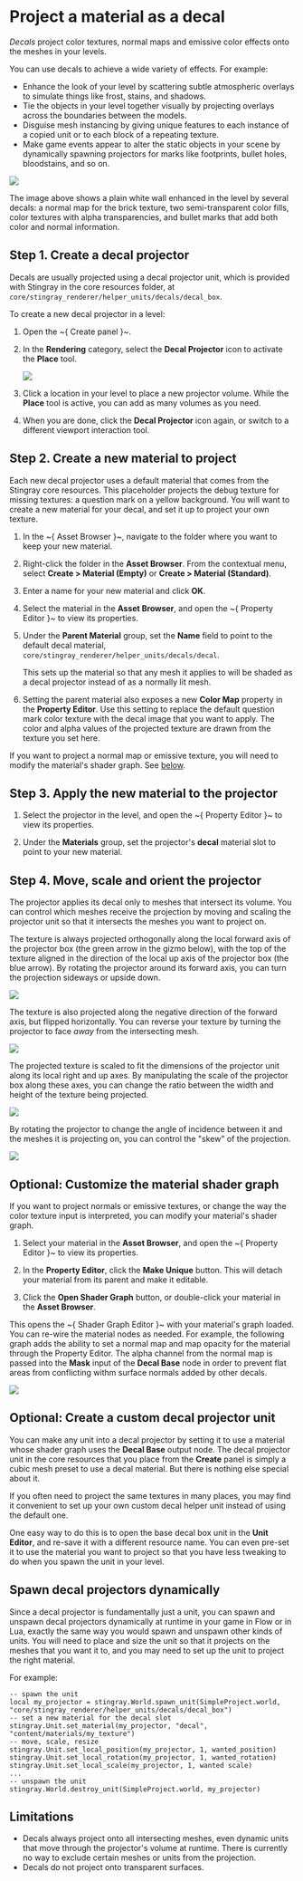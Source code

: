 # Project a material as a decal

*Decals* project color textures, normal maps and emissive color effects onto the meshes in your levels.

You can use decals to achieve a wide variety of effects. For example:

-	Enhance the look of your level by scattering subtle atmospheric overlays to simulate things like frost, stains, and shadows.
-	Tie the objects in your level together visually by projecting overlays across the boundaries between the models.
-	Disguise mesh instancing by giving unique features to each instance of a copied unit or to each block of a repeating texture.
-	Make game events appear to alter the static objects in your scene by dynamically spawning projectors for marks like footprints, bullet holes, bloodstains, and so on.

![](../../images/decals.jpg)

The image above shows a plain white wall enhanced in the level by several decals: a normal map for the brick texture, two semi-transparent color fills, color textures with alpha transparencies, and bullet marks that add both color and normal information.

## Step 1. Create a decal projector

Decals are usually projected using a decal projector unit, which is provided with Stingray in the core resources folder, at `core/stingray_renderer/helper_units/decals/decal_box`.

To create a new decal projector in a level:

1.	Open the ~{ Create panel }~.

2.	In the **Rendering** category, select the **Decal Projector** icon to activate the **Place** tool.

	![](../../images/marker_decal_projector.png)

3.	Click a location in your level to place a new projector volume. While the **Place** tool is active, you can add as many volumes as you need.

4.	When you are done, click the **Decal Projector** icon again, or switch to a different viewport interaction tool.

## Step 2. Create a new material to project

Each new decal projector uses a default material that comes from the Stingray core resources. This placeholder projects the debug texture for missing textures: a question mark on a yellow background. You will want to create a new material for your decal, and set it up to project your own texture.

1.	In the ~{ Asset Browser }~, navigate to the folder where you want to keep your new material.

2. Right-click the folder in the **Asset Browser**. From the contextual menu, select **Create > Material (Empty)** or **Create > Material (Standard)**.

3.	Enter a name for your new material and click **OK**.

4.	Select the material in the **Asset Browser**, and open the ~{ Property Editor }~ to view its properties.

5.	Under the **Parent Material** group, set the **Name** field to point to the default decal material, `core/stingray_renderer/helper_units/decals/decal`.

	This sets up the material so that any mesh it applies to will be shaded as a decal projector instead of as a normally lit mesh.

6.	Setting the parent material also exposes a new **Color Map** property in the **Property Editor**. Use this setting to replace the default question mark color texture with the decal image that you want to apply. The color and alpha values of the projected texture are drawn from the texture you set here.

If you want to project a normal map or emissive texture, you will need to modify the material's shader graph. See [below](#optional-customize-the-material-shader-graph).

## Step 3. Apply the new material to the projector

1.	Select the projector in the level, and open the ~{ Property Editor }~ to view its properties.

2.	Under the **Materials** group, set the projector's **decal** material slot to point to your new material.

## Step 4. Move, scale and orient the projector

The projector applies its decal only to meshes that intersect its volume. You can control which meshes receive the projection by moving and scaling the projector unit so that it intersects the meshes you want to project on.

The texture is always projected orthogonally along the local forward axis of the projector box (the green arrow in the gizmo below), with the top of the texture aligned in the direction of the local up axis of the projector box (the blue arrow). By rotating the projector around its forward axis, you can turn the projection sideways or upside down.

![](../../images/decals_rotation.jpg)

The texture is also projected along the negative direction of the forward axis, but flipped horizontally. You can reverse your texture by turning the projector to face *away* from the intersecting mesh.

![](../../images/decals_reversed.jpg)

The projected texture is scaled to fit the dimensions of the projector unit along its local right and up axes. By manipulating the scale of the projector box along these axes, you can change the ratio between the width and height of the texture being projected.

![](../../images/decals_stretched.jpg)

By rotating the projector to change the angle of incidence between it and the meshes it is projecting on, you can control the "skew" of the projection.

![](../../images/decals_skewed.jpg)

## Optional: Customize the material shader graph

If you want to project normals or emissive textures, or change the way the color texture input is interpreted, you can modify your material's shader graph.

1.	Select your material in the **Asset Browser**, and open the ~{ Property Editor }~ to view its properties.

2.	In the **Property Editor**, click the **Make Unique** button. This will detach your material from its parent and make it editable.

3.	Click the **Open Shader Graph** button, or double-click your material in the **Asset Browser**.

This opens the ~{ Shader Graph Editor }~ with your material's graph loaded. You can re-wire the material nodes as needed. For example, the following graph adds the ability to set a normal map and map opacity for the material through the Property Editor. The alpha channel from the normal map is passed into the **Mask** input of the **Decal Base** node in order to prevent flat areas from conflicting withm surface normals added by other decals.

![](../../images/decals_material.jpg)

<!-- TODO: See also the topics under shader graphs -->

## Optional: Create a custom decal projector unit

You can make any unit into a decal projector by setting it to use a material whose shader graph uses the **Decal Base** output node. The decal projector unit in the core resources that you place from the **Create** panel is simply a cubic mesh preset to use a decal material. But there is nothing else special about it.

If you often need to project the same textures in many places, you may find it convenient to set up your own custom decal helper unit instead of using the default one.

One easy way to do this is to open the base decal box unit in the **Unit Editor**, and re-save it with a different resource name. You can even pre-set it to use the material you want to project so that you have less tweaking to do when you spawn the unit in your level.

## Spawn decal projectors dynamically

Since a decal projector is fundamentally just a unit, you can spawn and unspawn decal projectors dynamically at runtime in your game in Flow or in Lua, exactly the same way you would spawn and unspawn other kinds of units. You will need to place and size the unit so that it projects on the meshes that you want it to, and you may need to set up the unit to project the right material.

For example:

~~~{lua}
-- spawn the unit
local my_projector = stingray.World.spawn_unit(SimpleProject.world, "core/stingray_renderer/helper_units/decals/decal_box")
-- set a new material for the decal slot
stingray.Unit.set_material(my_projector, "decal", "content/materials/my_texture")
-- move, scale, resize
stingray.Unit.set_local_position(my_projector, 1, wanted_position)
stingray.Unit.set_local_rotation(my_projector, 1, wanted_rotation)
stingray.Unit.set_local_scale(my_projector, 1, wanted scale)
...
-- unspawn the unit
stingray.World.destroy_unit(SimpleProject.world, my_projector)
~~~

<!-- TODO: See also the topics about working with materials dynamically -->

## Limitations

-	Decals always project onto all intersecting meshes, even dynamic units that move through the projector's volume at runtime. There is currently no way to exclude certain meshes or units from the projection.
-	Decals do not project onto transparent surfaces.
